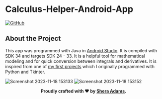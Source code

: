 # Calculus-Helper-Android-App

[![GitHub](https://img.shields.io/github/license/sheraadams/Calculus-Helper-Android-App)](https://img.shields.io/github/license/sheraadams/Calculus-Helper-Android-App)

## About the Project
This app was programmed with Java in [Android Studio](https://developer.android.com/studio). It is compiled with SDK 34 and targets SDK 24 - 33. It is a helpful tool for mathematical modeling and for quick conversion between integrals and derivatives. It is inspired from one of [my first projects](https://github.com/sheraadams/Simple-RSA-Mesage-Encryption) which I originally programmed with Python and Tkinter. 


![Screenshot 2023-11-18 153133](https://github.com/sheraadams/Calculus-Helper-Android-App/assets/110789514/0c5895aa-5d7d-499f-adf8-773fdef2ebfe)
![Screenshot 2023-11-18 153152](https://github.com/sheraadams/Calculus-Helper-Android-App/assets/110789514/27a19b1f-e9f5-42bf-b68b-0dc7ae94ae18)

<div style="text-align: center;">
  <p><strong>Proudly crafted with ❤️ by <a href="https://github.com/sheraadams" target="_blank">Shera Adams</a>.</strong></p>
</div>
